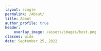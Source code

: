 ```yaml
---
layout: single
permalink: /About/
title: About
author_profile: true
header:
    overlay_image: /assets/images/best.png
classes: wide
date: September 25, 2022
---
```



